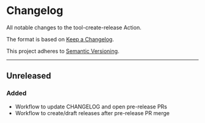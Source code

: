 # Changelog
All notable changes to the tool-create-release Action.

The format is based on [Keep a Changelog](https://keepachangelog.com/en/1.0.0/).

This project adheres to [Semantic Versioning](https://semver.org/spec/v2.0.0.html).

---

## Unreleased

### Added

- Workflow to update CHANGELOG and open pre-release PRs
- Workflow to create/draft releases after pre-release PR merge
